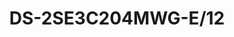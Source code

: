 ---
id: 8
title: "DS-2SE3C204MWG-E/12"
subTitle: "TandemVu 2MP+2MP 4X POE PTZ Network Camera"
category: "Network Products"
imgCard: "/src/assets/images/networkcamera/DS-2SE3C204MWG-E12/DS-2SE3C204MWG-E12-1.png"
imgAlt: "DS-2SE3C204MWG-E/12"
thumbnails: [
  "/src/assets/images/networkcamera/DS-2SE3C204MWG-E12/DS-2SE3C204MWG-E12-1.png",
]
features: [
  "2 MP resolution for high-quality imaging",
  "Powered-by-DarkFighter technology for excellent low-light performance",
  "4× optical zoom and 16× digital zoom for expansive area coverage",
  "Supports WDR, HLC, BLC, 3D DNR, defog, and regional exposure/focus",
  "12V DC & PoE+ support for flexible installation",
  "Human and vehicle detection for enhanced security",
]
specifications: {
  camera: {
    Image_Sensor: "[Bullet channel]: 1/2.8\" Progressive Scan CMOS; [PTZ channel]: 1/2.8\" progressive scan CMOS",
    Min_Illumination: "[Bullet channel]: Color: 0.03 Lux @ (F2.0, AGC ON), B/W: 0.01 Lux @ (F2.0, AGC ON), 0 Lux with IR; [PTZ channel]: Color: 0.01 Lux @ (F1.5, AGC ON), B/W: 0.005 Lux @ (F1.5, AGC ON), 0 Lux with IR;",
    Shutter_Speed: "1 s to 1/30,000 s",
    Slow_Shutter: "Yes",
    Day_Night: "ICR",
    Zoom: "[PTZ channel] 4 × optical, 16 × digital",
    Max_Resolution: "[Bullet channel] 1920 × 1080, [PTZ channel] 1920 × 1080"
  },
  lens: {
    Focus: "Auto, Manual, Semi-auto",
    Focal_Length: "[Bullet channel]: 2.8 mm; [PTZ channel]: 2.8 to 12 mm, 4 × optical",
    Zoom_Speed: "[PTZ channel]: approx. 3.3 s",
    FOV: {
      "Bullet channel": "Horizontal FOV 104.9°, Vertical FOV 57.9°, Diagonal FOV 122.8°",
      "PTZ channel": "Horizontal FOV 92° to 33°, Vertical FOV 49° to 18.2°, Diagonal FOV 104° to 37.7°"
    },
    Aperture: "[Bullet channel] F2.0, [PTZ channel] F1.5 to F2.9"
  },
  video: {
    Region_of_Interest: "1 fixed region for main stream",
    Main_Stream: {
        "50_Hz": "25 fps (1920 × 1080, 1280 × 720)",
        "60_Hz": "30 fps (1920 × 1080, 1280 × 720)"
    },
    Sub_Stream: {
        "50_Hz": "25 fps (640 × 480, 640 × 360)",
        "60_Hz": "30 fps (640 × 480, 640 × 360)"
    },
    Third_Stream: {
        "50_Hz": "25 fps (1280 × 720, 640 × 480, 640 × 360)",
        "60_Hz": "30 fps (1280 × 720, 640 × 480, 640 × 360)"
    },
    Video_Compression: "H.265, H.264, MJPEG",
    Video_Bit_Rate: "32 kbps to 16384 kbps",
    H264_Type: "Main Profile, Baseline Profile, High Profile",
    H265_Type: "Main Profile",
    Scalable_Video_Coding: "Yes"
  },
  audio: {
    Audio_Compression: "G.711, G.722.1, G.726, MP2L2, PCM, MP3, AAC",
    Audio_Bit_Rate: "MP2L2: 32 kbps to 160 kbps; AAC: 16 kbps, 32 kbps, 64 kbps; MP3: 8 kbps to 160 kbps",
    Audio_Sampling_Rate: "MP2L2: 16 kHz, AAC-LC: 16 kHz, PCM: 8 kHz, 16 kHz, MP3: 8 kHz, 16 kHz",
    Environment_Noise_Filtering: "Yes"
  }
}
---